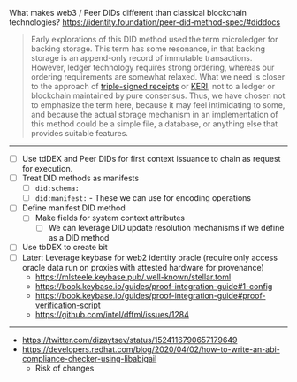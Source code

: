 What makes web3 / Peer DIDs different than classical blockchain technologies? https://identity.foundation/peer-did-method-spec/#diddocs

> Early explorations of this DID method used the term microledger for backing storage. This term has some resonance, in that backing storage is an append-only record of immutable transactions. However, ledger technology requires strong ordering, whereas our ordering requirements are somewhat relaxed. What we need is closer to the approach of [triple-signed receipts](https://opentransactions.org/wiki/Triple-Signed_Receipts) or [KERI](https://arxiv.org/abs/1907.02143), not to a ledger or blockchain maintained by pure consensus. Thus, we have chosen not to emphasize the term here, because it may feel intimidating to some, and because the actual storage mechanism in an implementation of this method could be a simple file, a database, or anything else that provides suitable features.

---

- [ ] Use tdDEX and Peer DIDs for first context issuance to chain as request for execution.
- [ ] Treat DID methods as manifests
  - [ ] `did:schema:` 
  - [ ] `did:manifest:` - These we can use for encoding operations
- [ ] Define manifest DID method
  - [ ] Make fields for system context attributes
    - [ ] We can leverage DID update resolution mechanisms if we define as a DID method
- [ ] Use tbDEX to create bit
- [ ] Later: Leverage keybase for web2 identity oracle (require only access oracle data run on proxies with attested hardware for provenance)
  - https://mlsteele.keybase.pub/.well-known/stellar.toml
  - https://book.keybase.io/guides/proof-integration-guide#1-config
  - https://book.keybase.io/guides/proof-integration-guide#proof-verification-script
  - https://github.com/intel/dffml/issues/1284

---

- https://twitter.com/dizaytsev/status/1524116790657179649
- https://developers.redhat.com/blog/2020/04/02/how-to-write-an-abi-compliance-checker-using-libabigail
  - Risk of changes
